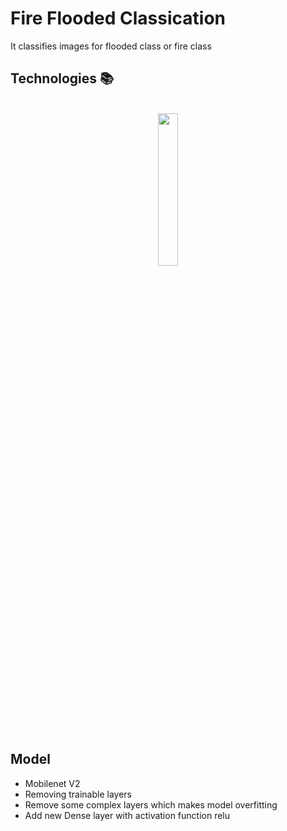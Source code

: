 # Fire Flooded Classication
It classifies images for flooded class or fire class 
## Technologies 📚
<br>
<div align='center'>
<img src="https://github.com/Iten-No-404/COVID-Vaccine-Stance-Detection/blob/main/pytorch.png"  width="25%">
</div>
<br>

## Model 
- Mobilenet V2
- Removing trainable layers
- Remove some complex layers which makes model overfitting
- Add new Dense layer with activation function relu





